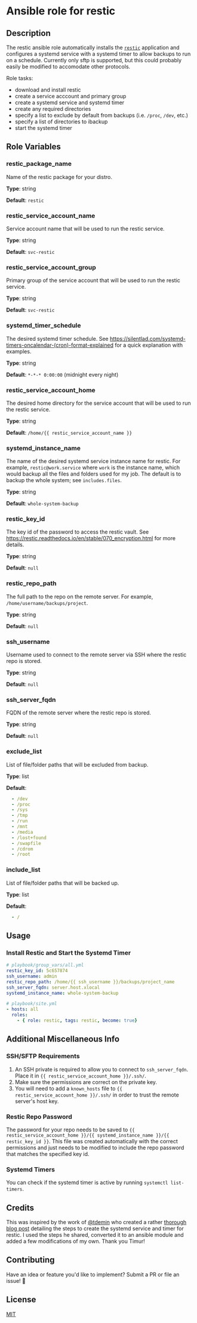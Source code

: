 # Ansible role for restic

## Description

The restic ansible role automatically installs the [`restic`](https://restic.readthedocs.io/en/stable) application and configures a systemd service with a systemd timer to allow backups to run on a schedule. Currently only sftp is supported, but this could probably easily be modified to accomodate other protocols.

Role tasks:

* download and install restic
* create a service acccount and primary group
* create a systemd service and systemd timer
* create any required directories
* specify a list to exclude by default from backups (i.e. `/proc`, `/dev`, etc.)
* specify a list of directories to ibackup
* start the systemd timer

## Role Variables

### restic_package_name

Name of the restic package for your distro.

**Type**: string

**Default**: `restic`

### restic_service_account_name

Service account name that will be used to run the restic service.

**Type**: string

**Default**: `svc-restic`

### restic_service_account_group

Primary group of the service account that will be used to run the restic service.

**Type**: string

**Default**: `svc-restic`

### systemd_timer_schedule

The desired systemd timer schedule. See <https://silentlad.com/systemd-timers-oncalendar-(cron)-format-explained> for a quick explanation with examples.

**Type**: string

**Default**: `*-*-* 0:00:00` (midnight every night)

### restic_service_account_home

The desired home directory for the service account that will be used to run the restic service.

**Type**: string

**Default**: `/home/{{ restic_service_account_name }}`

### systemd_instance_name

The name of the desired systemd service instance name for restic. For example, `restic@work.service` where `work` is the instance name, which would backup all the files and folders used for my job. The default is to backup the whole system; see `includes.files`.

**Type**: string

**Default**: `whole-system-backup`

### restic_key_id

The key id of the password to access the restic vault. See <https://restic.readthedocs.io/en/stable/070_encryption.html> for more details.

**Type**: string

**Default**: `null`

### restic_repo_path

The full path to the repo on the remote server. For example, `/home/username/backups/project`.

**Type**: string

**Default**: `null`

### ssh_username

Username used to connect to the remote server via SSH where the restic repo is stored.

**Type**: string

**Default**: `null`

### ssh_server_fqdn

FQDN of the remote server where the restic repo is stored.

**Type**: string

**Default**: `null`

### exclude_list

List of file/folder paths that will be excluded from backup.

**Type**: list

**Default**:
  
  ```yaml
    - /dev
    - /proc
    - /sys
    - /tmp
    - /run
    - /mnt
    - /media
    - /lost+found
    - /swapfile
    - /cdrom
    - /root
  ```

### include_list

List of file/folder paths that will be backed up.

**Type**: list

**Default**:
  
  ```yaml
    - /
  ```

## Usage

### Install Restic and Start the Systemd Timer

```yaml
# playbook/group_vars/all.yml
restic_key_id: 5c657874
ssh_username: admin
restic_repo_path: /home/{{ ssh_username }}/backups/project_name
ssh_server_fqdn: server.host.xlocal
systemd_instance_name: whole-system-backup

# playbook/site.yml
- hosts: all
  roles:
    - { role: restic, tags: restic, become: true}
```

## Additional Miscellaneous Info

### SSH/SFTP Requirements

1. An SSH private is required to allow you to connect to `ssh_server_fqdn`. Place it in `{{ restic_service_account_home }}/.ssh/`.
2. Make sure the permissions are correct on the private key.
3. You will need to add a `known_hosts` file to `{{ restic_service_account_home }}/.ssh/` in order to trust the remote server's host key.

### Restic Repo Password

The password for your repo needs to be saved to `{{ restic_service_account_home }}/{{ systemd_instance_name }}/{{ restic_key_id }}`. This file was created automatically with the correct permissions and just needs to be modified to include the repo password that matches the specified key id.

### Systemd Timers

You can check if the systemd timer is active by running `systemctl list-timers`.

## Credits

This was inspired by the work of [@tdemin](<https://github.com/tdemin>) who created a rather [thorough blog post](<https://tdem.in/post/restic-with-systemd/>) detailing the steps to create the systemd service and timer for restic. I used the steps he shared, converted it to an ansible module and added a few modifications of my own. Thank you Timur!

## Contributing

Have an idea or feature you'd like to implement? Submit a PR or file an issue! :slightly_smiling_face:

## License

[MIT](<https://github.com/charltonstanley/ansible-role-restic/blob/master/LICENSE>)
